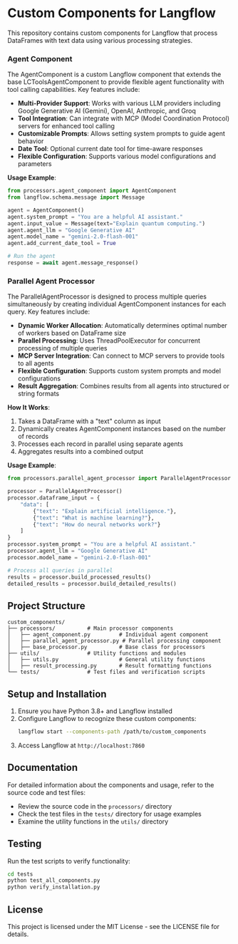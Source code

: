 # Custom Components for Langflow

This repository contains custom components for Langflow that process DataFrames with text data using various processing strategies.

### Agent Component

The AgentComponent is a custom Langflow component that extends the base LCToolsAgentComponent to provide flexible agent functionality with tool calling capabilities. Key features include:

- **Multi-Provider Support**: Works with various LLM providers including Google Generative AI (Gemini), OpenAI, Anthropic, and Groq
- **Tool Integration**: Can integrate with MCP (Model Coordination Protocol) servers for enhanced tool calling
- **Customizable Prompts**: Allows setting system prompts to guide agent behavior
- **Date Tool**: Optional current date tool for time-aware responses
- **Flexible Configuration**: Supports various model configurations and parameters

**Usage Example**:

```python
from processors.agent_component import AgentComponent
from langflow.schema.message import Message

agent = AgentComponent()
agent.system_prompt = "You are a helpful AI assistant."
agent.input_value = Message(text="Explain quantum computing.")
agent.agent_llm = "Google Generative AI"
agent.model_name = "gemini-2.0-flash-001"
agent.add_current_date_tool = True

# Run the agent
response = await agent.message_response()
```

### Parallel Agent Processor

The ParallelAgentProcessor is designed to process multiple queries simultaneously by creating individual AgentComponent instances for each query. Key features include:

- **Dynamic Worker Allocation**: Automatically determines optimal number of workers based on DataFrame size
- **Parallel Processing**: Uses ThreadPoolExecutor for concurrent processing of multiple queries
- **MCP Server Integration**: Can connect to MCP servers to provide tools to all agents
- **Flexible Configuration**: Supports custom system prompts and model configurations
- **Result Aggregation**: Combines results from all agents into structured or string formats

**How It Works**:

1. Takes a DataFrame with a "text" column as input
2. Dynamically creates AgentComponent instances based on the number of records
3. Processes each record in parallel using separate agents
4. Aggregates results into a combined output

**Usage Example**:

```python
from processors.parallel_agent_processor import ParallelAgentProcessor

processor = ParallelAgentProcessor()
processor.dataframe_input = {
    "data": [
        {"text": "Explain artificial intelligence."},
        {"text": "What is machine learning?"},
        {"text": "How do neural networks work?"}
    ]
}
processor.system_prompt = "You are a helpful AI assistant."
processor.agent_llm = "Google Generative AI"
processor.model_name = "gemini-2.0-flash-001"

# Process all queries in parallel
results = processor.build_processed_results()
detailed_results = processor.build_detailed_results()
```

## Project Structure

```
custom_components/
├── processors/          # Main processor components
│   ├── agent_component.py         # Individual agent component
│   ├── parallel_agent_processor.py # Parallel processing component
│   ├── base_processor.py          # Base class for processors
├── utils/               # Utility functions and modules
│   ├── utils.py                   # General utility functions
│   ├── result_processing.py       # Result formatting functions
└── tests/               # Test files and verification scripts
```

## Setup and Installation

1. Ensure you have Python 3.8+ and Langflow installed
2. Configure Langflow to recognize these custom components:
   ```bash
   langflow start --components-path /path/to/custom_components
   ```
3. Access Langflow at `http://localhost:7860`

## Documentation

For detailed information about the components and usage, refer to the source code and test files:

- Review the source code in the `processors/` directory
- Check the test files in the `tests/` directory for usage examples
- Examine the utility functions in the `utils/` directory

## Testing

Run the test scripts to verify functionality:

```bash
cd tests
python test_all_components.py
python verify_installation.py
```

## License

This project is licensed under the MIT License - see the LICENSE file for details.

